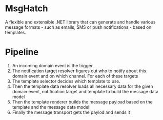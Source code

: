 # MsgHatch
A flexible and extensible .NET library that can generate and handle various message formats - such as emails, SMS or push notifications - based on templates.

# Pipeline
1. An incoming domain event is the trigger.
2. The notification target resolver figures out who to notify about this domain event and on which channel.
For each of these targets
3. The template selector decides which template to use.
4. Then the template data resolver loads all necessary data for the given domain event, notification target and template to build the message data model
5. Then the template renderer builds the message payload based on the template and the message data model
6. Finally the message transport gets the paylod and sends it
